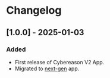 # Changelog

## [1.0.0] - 2025-01-03
### Added
- First release of Cybereason V2 App.
- Migrated to [next-gen](https://help.sumologic.com/docs/get-started/apps-integrations/#next-gen-apps) app.
